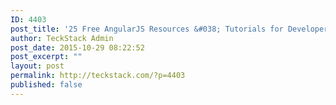 ```yaml
---
ID: 4403
post_title: '25 Free AngularJS Resources &#038; Tutorials for Developers'
author: TeckStack Admin
post_date: 2015-10-29 08:22:52
post_excerpt: ""
layout: post
permalink: http://teckstack.com/?p=4403
published: false
---
```


